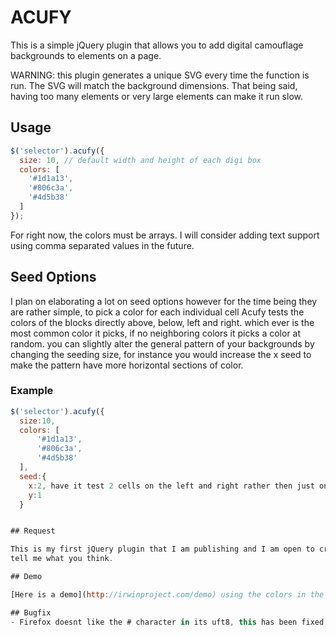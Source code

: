 # ACUFY

This is a simple jQuery plugin that allows you to add digital camouflage backgrounds to elements on a page.

WARNING: this plugin generates a unique SVG every time the function is run. The SVG will match the background dimensions. That being said, 
having too many elements or very large elements can make it run slow.

## Usage

```js
$('selector').acufy({
  size: 10, // default width and height of each digi box
  colors: [
    '#1d1a13',
    '#806c3a',
    '#4d5b38'
  ]
});
```

For right now, the colors must be arrays. I will consider adding text support using comma separated values in the future.

## Seed Options
I plan on elaborating a lot on seed options however for the time being they are rather simple, to pick a color for each individual cell Acufy tests the colors of the blocks directly above, below, left and right. which ever is the most common color it picks, if no neighboring colors it picks a color at random. you can slightly alter the general pattern of your backgrounds by changing the seeding size, for instance you would increase the x seed to make the pattern have more horizontal sections of color. 

### Example
```js
$('selector').acufy({
  size:10,
  colors: [
      '#1d1a13',
      '#806c3a',
      '#4d5b38'
  ],
  seed:{
    x:2, have it test 2 cells on the left and right rather then just one
    y:1
  }


## Request

This is my first jQuery plugin that I am publishing and I am open to criticism. I am doing this is as a learning experience. Please 
tell me what you think.

## Demo

[Here is a demo](http://irwinproject.com/demo) using the colors in the usage example above

## Bugfix
- Firefox doesnt like the # character in its uft8, this has been fixed
